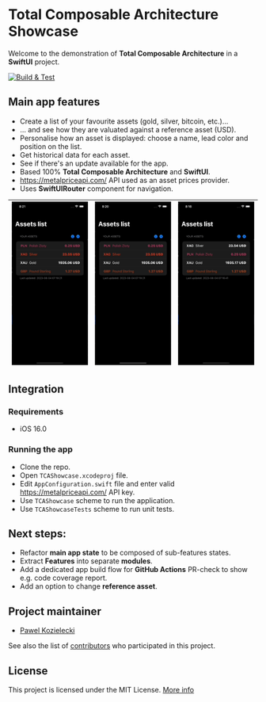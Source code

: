 # Total Composable Architecture Showcase

Welcome to the demonstration of **Total Composable Architecture** in a **SwiftUI** project.

[![Build & Test](https://github.com/pkozielecki/ios-tca-showcase/actions/workflows/ios.yml/badge.svg)](https://github.com/pkozielecki/ios-tca-showcase/actions/workflows/ios.yml)

## Main app features
* Create a list of your favourite assets (gold, silver, bitcoin, etc.)...
* ... and see how they are valuated against a reference asset (USD).
* Personalise how an asset is displayed: choose a name, lead color and position on the list.
* Get historical data for each asset.
* See if there's an update available for the app.
* Based 100% **Total Composable Architecture** and **SwiftUI**.
* https://metalpriceapi.com/ API used as an asset prices provider.
* Uses **SwiftUIRouter** component for navigation.

| ![](External%20Resources/favourite-assets.gif) | ![](External%20Resources/update-app.gif) | ![](External%20Resources/edit.gif) |
|----------------------------------------|----------------------------------------------|---------------------------------|


## Integration

### Requirements
* iOS 16.0

### Running the app

* Clone the repo.
* Open `TCAShowcase.xcodeproj` file.
* Edit `AppConfiguration.swift` file and enter valid https://metalpriceapi.com/ API key.
* Use `TCAShowcase` scheme to run the application.
* Use `TCAShowcaseTests` scheme to run unit tests.

## Next steps:

* Refactor **main app state** to be composed of sub-features states.
* Extract **Features** into separate **modules**.
* Add a dedicated app build flow for **GitHub Actions** PR-check to show e.g. code coverage report.
* Add an option to change **reference asset**.

## Project maintainer

- [Pawel Kozielecki](https://github.com/pkozielecki)

See also the list of [contributors](https://github.com/pkozielecki/ios-tca-showcase/graphs/contributors) who participated in this project.

## License

This project is licensed under the MIT License.
[More info](LICENSE.md)
